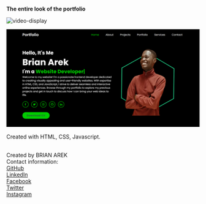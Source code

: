 <head>
  <!-- Add Font Awesome stylesheet -->
  <link rel="stylesheet" href="https://cdnjs.cloudflare.com/ajax/libs/font-awesome/5.15.3/css/all.min.css">
</head>
<p><strong> The entire look of the portfolio</strong> </p>

![video-display](images/video-display.gif) <br>

![readme-image](images/readme-image.png) <br>

Created with HTML,  CSS, Javascript.

 <br>
Created by BRIAN AREK <br>
Contact information: <br>
<a href="https://github.com/arekbrian" target="_blank">
  <i class="fab fa-github"></i> GitHub
</a> <br>

<a href="https://www.linkedin.com/in/brian-arek-8336361a4/" target="_blank">
  <i class="fab fa-linkedin"></i> LinkedIn
</a> <br>

<a href="https://www.facebook.com/AREKBRIA" target="_blank">
  <i class="fab fa-facebook"></i> Facebook
</a> <br>

<a href="https://twitter.com/BrianArek_ke/" target="_blank">
  <i class="fab fa-twitter"></i> Twitter
</a> <br>

<a href="https://www.instagram.com/brianarek_ke/" target="_blank">
  <i class="fab fa-instagram"></i> Instagram
</a> <br>

<!-- <a href="https://github.com/arekbrian">GitHub</a> <br>
<a href="https://www.linkedin.com/in/brian-arek-8336361a4/">LinkedIn</a> <br>
<a href="https://www.facebook.com/AREKBRIA">Facebook</a> <br>
<a href="https://twitter.com/BrianArek_ke/">Twitter</a> <br>
<a href="https://www.instagram.com/brianarek_ke/">Instagram</a> <br> -->
